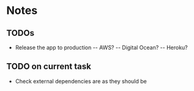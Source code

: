 # Notes
## TODOs
- Release the app to production
-- AWS?
-- Digital Ocean?
-- Heroku?

## TODO on current task
- Check external dependencies are as they should be
